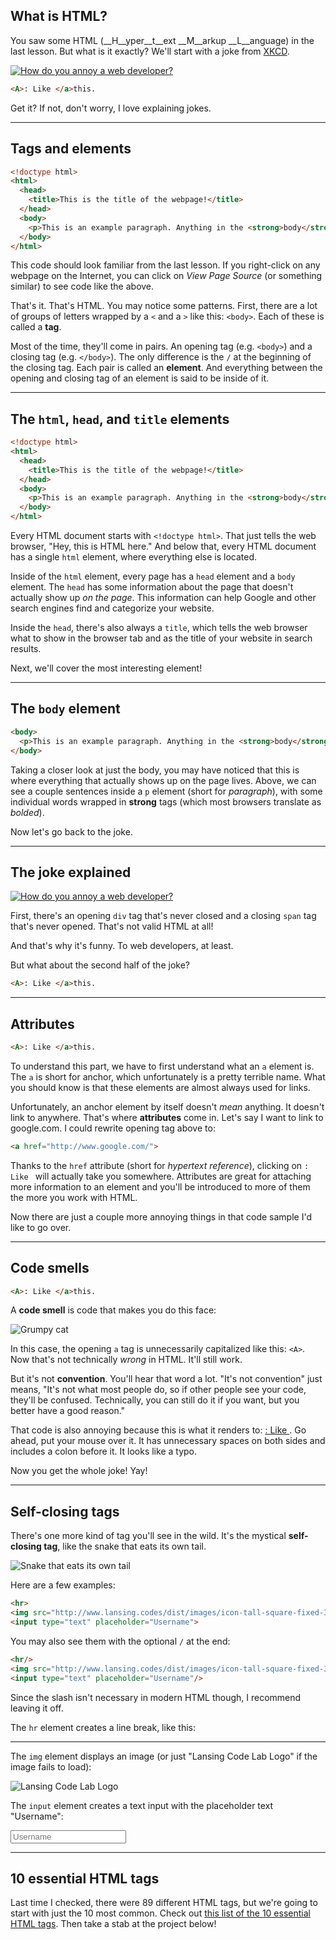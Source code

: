 ## What is HTML?

You saw some HTML (__H__yper__t__ext __M__arkup __L__anguage) in the last lesson. But what is it exactly? We'll start with a joke from [XKCD](http://xkcd.com/).

[![How do you annoy a web developer?](http://imgs.xkcd.com/comics/tags.png)](http://xkcd.com/1144/)

``` html
<A>: Like </a>this.
```

Get it? If not, don't worry, I love explaining jokes.

---

## Tags and elements

``` html
<!doctype html>
<html>
  <head>
    <title>This is the title of the webpage!</title>
  </head>
  <body>
    <p>This is an example paragraph. Anything in the <strong>body</strong> tag will appear on the page, just like this <strong>p</strong> tag and its contents.</p>
  </body>
</html>
```

This code should look familiar from the last lesson. If you right-click on any webpage on the Internet, you can click on _View Page Source_ (or something similar) to see code like the above.

That's it. That's HTML. You may notice some patterns. First, there are a lot of groups of letters wrapped by a `<` and a `>` like this: `<body>`. Each of these is called a __tag__.

Most of the time, they'll come in pairs. An opening tag (e.g. `<body>`) and a closing tag (e.g. `</body>`). The only difference is the `/` at the beginning of the closing tag. Each pair is called an __element__. And everything between the opening and closing tag of an element is said to be inside of it.

---

## The `html`, `head`, and `title` elements

``` html
<!doctype html>
<html>
  <head>
    <title>This is the title of the webpage!</title>
  </head>
  <body>
    <p>This is an example paragraph. Anything in the <strong>body</strong> tag will appear on the page, just like this <strong>p</strong> tag and its contents.</p>
  </body>
</html>
```

Every HTML document starts with `<!doctype html>`. That just tells the web browser, "Hey, this is HTML here." And below that, every HTML document has a single `html` element, where everything else is located.

Inside of the `html` element, every page has a `head` element and a `body` element. The `head` has some information about the page that doesn't actually show up _on the page_. This information can help Google and other search engines find and categorize your website.

Inside the `head`, there's also always a `title`, which tells the web browser what to show in the browser tab and as the title of your website in search results.

Next, we'll cover the most interesting element!

---

## The `body` element

``` html
<body>
  <p>This is an example paragraph. Anything in the <strong>body</strong> tag will appear on the page, just like this <strong>p</strong> tag and its contents.</p>
</body>
```

Taking a closer look at just the body, you may have noticed that this is where everything that actually shows up on the page lives. Above, we can see a couple sentences inside a `p` element (short for _paragraph_), with some individual words wrapped in __strong__ tags (which most browsers translate as _bolded_).

Now let's go back to the joke.

---

## The joke explained

[![How do you annoy a web developer?](http://imgs.xkcd.com/comics/tags.png)](http://xkcd.com/1144/)

First, there's an opening `div` tag that's never closed and a closing `span` tag that's never opened. That's not valid HTML at all!

And that's why it's funny. To web developers, at least.

But what about the second half of the joke?

``` html
<A>: Like </a>this.
```

---

## Attributes

``` html
<A>: Like </a>this.
```

To understand this part, we have to first understand what an `a` element is. The `a` is short for anchor, which unfortunately is a pretty terrible name. What you should know is that these elements are almost always used for links.

Unfortunately, an anchor element by itself doesn't _mean_ anything. It doesn't link to anywhere. That's where __attributes__ come in. Let's say I want to link to google.com. I could rewrite opening tag above to:

``` html
<a href="http://www.google.com/">
```

Thanks to the `href` attribute (short for _hypertext reference_), clicking on `: Like ` will actually take you somewhere. Attributes are great for attaching more information to an element and you'll be introduced to more of them the more you work with HTML.

Now there are just a couple more annoying things in that code sample I'd like to go over.

---

## Code smells

``` html
<A>: Like </a>this.
```

A __code smell__ is code that makes you do this face:

![Grumpy cat](https://pbs.twimg.com/profile_images/616542814319415296/McCTpH_E_400x400.jpg)

In this case, the opening `a` tag is unnecessarily capitalized like this: `<A>`. Now that's not technically _wrong_ in HTML. It'll still work.

But it's not __convention__. You'll hear that word a lot. "It's not convention" just means, "It's not what most people do, so if other people see your code, they'll be confused. Technically, you can still do it if you want, but you better have a good reason."

That code is also annoying because this is what it renders to: [: Like&nbsp;](). Go ahead, put your mouse over it. It has unnecessary spaces on both sides and includes a colon before it. It looks like a typo.

Now you get the whole joke! Yay!

---

## Self-closing tags

There's one more kind of tag you'll see in the wild. It's the mystical __self-closing tag__, like the snake that eats its own tail.

![Snake that eats its own tail](http://www.adweek.com/fishbowlny/files/original/300px-Ouroboros.png)

Here are a few examples:

``` html
<hr>
<img src="http://www.lansing.codes/dist/images/icon-tall-square-fixed-300-transparent.png" alt="Lansing Code Lab Logo">
<input type="text" placeholder="Username">
```

You may also see them with the optional `/` at the end:

``` html
<hr/>
<img src="http://www.lansing.codes/dist/images/icon-tall-square-fixed-300-transparent.png" alt="Lansing Code Lab Logo"/>
<input type="text" placeholder="Username"/>
```

Since the slash isn't necessary in modern HTML though, I recommend leaving it off.

The `hr` element creates a line break, like this:

<hr>

The `img` element displays an image (or just "Lansing Code Lab Logo" if the image fails to load):

<img src="http://www.lansing.codes/dist/images/icon-tall-square-fixed-300-transparent.png" alt="Lansing Code Lab Logo">

The `input` element creates a text input with the placeholder text "Username":

<input type="text" placeholder="Username">

---

## 10 essential HTML tags

Last time I checked, there were 89 different HTML tags, but we're going to start with just the 10 most common. Check out [this list of the 10 essential HTML tags](http://www.99lime.com/_bak/topics/you-only-need-10-tags/). Then take a stab at the project below!
